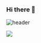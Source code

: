### Hi there 👋
![header](https://capsule-render.vercel.app/api?type=wave&color=auto&height=300&section=header&text=YongBinKim&fontSize=90)


<img src="https://img.shields.io/badge/Python-3766AB?style=flat-square&logo=Python&logoColor=white"/>
</a>&nbsp 


<!--
**yongbin77/yongbin77** is a ✨ _special_ ✨ repository because its `README.md` (this file) appears on your GitHub profile.

Here are some ideas to get you started:

- 🔭 I’m currently working on ...
- 🌱 I’m currently learning ...
- 👯 I’m looking to collaborate on ...
- 🤔 I’m looking for help with ...
- 💬 Ask me about ...
- 📫 How to reach me: ...
- 😄 Pronouns: ...
- ⚡ Fun fact: ...
-->
